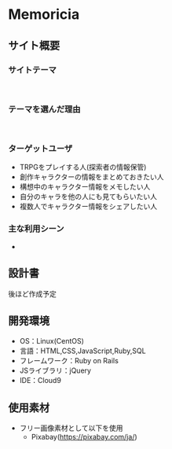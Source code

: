 # Memoricia

## サイト概要
### サイトテーマ
 
​
### テーマを選んだ理由
 
​
### ターゲットユーザ
- TRPGをプレイする人(探索者の情報保管)
- 創作キャラクターの情報をまとめておきたい人
- 構想中のキャラクター情報をメモしたい人
- 自分のキャラを他の人にも見てもらいたい人
- 複数人でキャラクター情報をシェアしたい人
​
### 主な利用シーン
- 
## 設計書
後ほど作成予定
​
## 開発環境
- OS：Linux(CentOS)
- 言語：HTML,CSS,JavaScript,Ruby,SQL
- フレームワーク：Ruby on Rails
- JSライブラリ：jQuery
- IDE：Cloud9
​
## 使用素材
- フリー画像素材として以下を使用
  * Pixabay(https://pixabay.com/ja/)